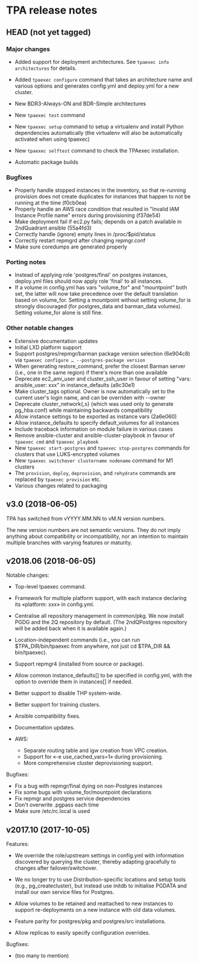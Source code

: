# TPA release notes

## HEAD (not yet tagged)

### Major changes

- Added support for deployment architectures.
  See ``tpaexec info architectures`` for details.

- Added ``tpaexec configure`` command that takes an architecture
  name and various options and generates config.yml and deploy.yml for
  a new cluster.

- New BDR3-Always-ON and BDR-Simple architectures

- New ``tpaexec test`` command

- New ``tpaexec setup`` command to setup a virtualenv and install Python
  dependencies automatically (the virtualenv will also be automatically
  activated when using tpaexec)

- New ``tpaexec selftest`` command to check the TPAexec installation.

- Automatic package builds

### Bugfixes

- Properly handle stopped instances in the inventory, so that re-running
  provision does not create duplicates for instances that happen to not
  be running at the time (f0cb0ea)
- Properly handle an AWS race condition that resulted in "Invalid IAM
  Instance Profile name" errors during provisioning (f37de54)
- Make deployment fail if ec2.py fails; depends on a patch available in
  2ndQuadrant ansible (55a4fd3)
- Correctly handle (ignore) empty lines in /proc/$pid/status
- Correctly restart repmgrd after changing repmgr.conf
- Make sure coredumps are generated properly

### Porting notes

- Instead of applying role 'postgres/final' on postgres instances,
  deploy.yml files should now apply role 'final' to all instances.
- If a volume in config.yml has vars "volume_for" and "mountpoint" both
  set, the latter will now take precedence over the default translation
  based on volume_for. Setting a mountpoint without setting volume_for
  is strongly discouraged (for postgres_data and barman_data volumes).
  Setting volume_for alone is still fine.

### Other notable changes

- Extensive documentation updates
- Initial LXD platform support
- Support postgres/repmgr/barman package version selection (6e904c8)
  via ``tpaexec configure … --postgres-package version``
- When generating restore_command, prefer the closest Barman server
  (i.e., one in the same region) if there's more than one available
- Deprecate ec2_ami_user and cluster_ssh_user in favour of setting
  "vars: ansible_user: xxx" in instance_defaults (a9c30e1)
- Make cluster_tags optional. Owner is now automatically set to the
  current user's login name, and can be overriden with --owner
- Deprecate cluster_network{,s} (which was used only to generate
  pg_hba.conf) while maintaining backwards compatibility
- Allow instance settings to be exported as instance vars (2a6e060)
- Allow instance_defaults to specify default_volumes for all instances
- Include traceback information on module failure in various cases
- Remove ansible-cluster and ansible-cluster-playbook in favour of
  ``tpaexec cmd`` and ``tpaexec playbook``
- New ``tpaexec start-postgres`` and ``tpaexec stop-postgres`` commands
  for clusters that use LUKS-encrypted volumes
- New ``tpaexec switchover clustername nodename`` command for M1
  clusters
- The ``provision``, ``deploy``, ``deprovision``, and ``rehydrate``
  commands are replaced by ``tpaexec provision`` etc.
- Various changes related to packaging

## v3.0 (2018-06-05)

TPA has switched from vYYYY.MM.NN to vM.N version numbers.

The new version numbers are not semantic versions. They do not imply
anything about compatibility or incompatibility, nor an intention to
maintain multiple branches with varying features or maturity.

## v2018.06 (2018-06-05)

Notable changes:

- Top-level tpaexec command.

- Framework for multiple platform support, with each instance declaring
  its «platform: xxx» in config.yml.

- Centralise all repository management in common/pkg. We now install
  PGDG and the 2Q repository by default. (The 2ndQPostgres repository
  will be added back when it is available again.)

- Location-independent commands (i.e., you can run $TPA_DIR/bin/tpaexec
  from anywhere, not just cd $TPA_DIR && bin/tpaexec).

- Support repmgr4 (installed from source or package).

- Allow common instance_defaults[] to be specified in config.yml, with
  the option to override them in instances[] if needed.

- Better support to disable THP system-wide.

- Better support for training clusters.

- Ansible compatibility fixes.

- Documentation updates.

- AWS:

  - Separate routing table and igw creation from VPC creation.
  - Support for «-e use_cached_vars=1» during provisioning.
  - More comprehensive cluster deprovisioning support.

Bugfixes:

- Fix a bug with repmgr/final dying on non-Postgres instances
- Fix some bugs with volume_for/mountpoint declarations
- Fix repmgr and postgres service dependencies
- Don't overwrite .pgpass each time
- Make sure /etc/rc.local is used

## v2017.10 (2017-10-05)

Features:

- We override the role/upstream settings in config.yml with information
  discovered by querying the cluster, thereby adapting gracefully to
  changes after failover/switchover.

- We no longer try to use Distribution-specific locations and setup
  tools (e.g., pg_createcluster), but instead use initdb to initialise
  PGDATA and install our own service files for Postgres.

- Allow volumes to be retained and reattached to new instances to
  support re-deployments on a new instance with old data volumes.

- Feature parity for postgres/pkg and postgres/src installations.

- Allow replicas to easily specify configuration overrides.

Bugfixes:

- (too many to mention)
